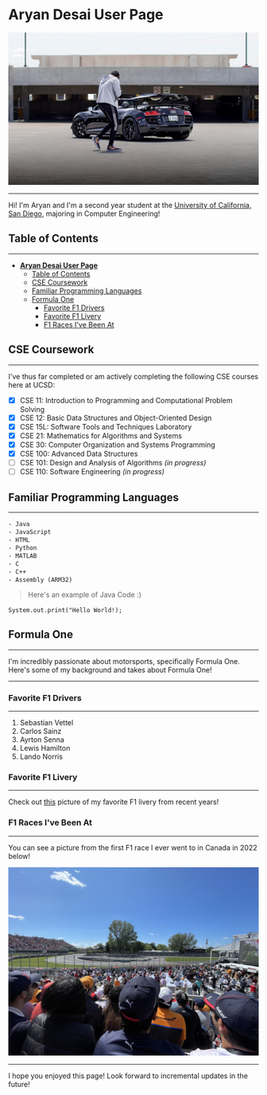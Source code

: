 # **Aryan Desai User Page**
![Image](ProfilePic.jpeg)
___
Hi! I'm Aryan and I'm a second year student at the [University of California, San Diego](https://ucsd.edu), majoring in Computer Engineering!

## Table of Contents
---
- [**Aryan Desai User Page**](#aryan-desai-user-page)
  - [Table of Contents](#table-of-contents)
  - [CSE Coursework](#cse-coursework)
  - [Familiar Programming Languages](#familiar-programming-languages)
  - [Formula One](#formula-one)
    - [Favorite F1 Drivers](#favorite-f1-drivers)
    - [Favorite F1 Livery](#favorite-f1-livery)
    - [F1 Races I've Been At](#f1-races-ive-been-at)

## CSE Coursework
____
I've thus far completed or am actively completing the following CSE courses here at UCSD:

- [x] CSE 11: Introduction to Programming and Computational Problem Solving
- [x] CSE 12: Basic Data Structures and Object-Oriented Design
- [x] CSE 15L: Software Tools and Techniques Laboratory
- [x] CSE 21: Mathematics for Algorithms and Systems
- [x] CSE 30: Computer Organization and Systems Programming
- [x] CSE 100: Advanced Data Structures
- [ ] CSE 101: Design and Analysis of Algorithms _(in progress)_
- [ ] CSE 110: Software Engineering _(in progress)_

## Familiar Programming Languages
___
```
- Java
- JavaScript
- HTML
- Python
- MATLAB
- C
- C++
- Assembly (ARM32)
```
> Here's an example of Java Code :)
```
System.out.print("Hello World!);
```
## Formula One
---
I'm incredibly passionate about motorsports, specifically Formula One. Here's some of my background and takes about Formula One!

---
### Favorite F1 Drivers
---
1. Sebastian Vettel
2. Carlos Sainz
3. Ayrton Senna
4. Lewis Hamilton
5. Lando Norris
### Favorite F1 Livery
---
Check out [this](Carlos_Sainz_Jr_2017_Malaysia_FP2_2.jpg) picture of my favorite F1 livery from recent years!
### F1 Races I've Been At
---
You can see a picture from the first F1 race I ever went to in Canada in 2022 below!

![Image](CanadaGP2022.JPG)

---

I hope you enjoyed this page! Look forward to incremental updates in the future!




